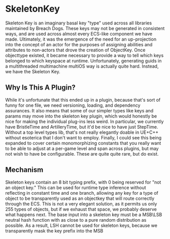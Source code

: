 # SkeletonKey
Skeleton Key is an imaginary basal key "type" used across all libraries maintained by Breach Dogs. These keys may not be generated in consistent ways, and are used across almost every ECS-like component we have made. Ultimately, it was the emergence of the need for an up-projection into the concept of an actor for the purposes of assigning abilities and attributes to non-actors that drove the creation of ObjectKey. Once objecttype existed, it became necessary to provide a way to tell which keys belonged to which keyspace at runtime. Unfortunately, generating guids in a multithreaded multimachine multiOS way is actually quite hard. Instead, we have the Skeleton Key.

## Why Is This A Plugin?
While it's unfortunate that this ended up in a plugin, because that's sort of funny for one file, we need versioning, loading, and dependency assurances. It also means that some of our simpler types like keys and params may move into the skeleton key plugin, which would honestly be nice for making the individual plug-ins less weird. In particular, we currently have BristleTime and ArtilleryTime, but it'd be nice to have just StepTime. Without a top level types lib, that's not really elegantly doable in UE+C++ without esoterica that I don't want to employ. Finally, I could see this being expanded to cover certain monomorphizing constants that you really want to be able to adjust at a per-game level and span across plugins, but may not wish to have be configurable. These are quite quite rare, but do exist.

## Mechanism
Skeleton keys contain an 8 bit typing prefix, with 0 being reserved for "not an object key." This can be used for runtime type inference without reflecting in constant time and one branch, allowing any key for a type of object to be transparently used as an objectkey that will route correctly through the ECS. This is not a very elegant solution, as it permits us only 255 types of objects, but if we exhaust that space, we probably deserve what happens next. The base input into a skeleton key must be a MSB\LSB neutral hash function with as close to a pure random distribution as possible. As a result, LSH cannot be used for skeleton keys, because we transparently mask the key prefix into the MSB
